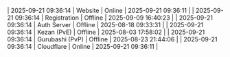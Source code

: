| 2025-09-21 09:36:14 | Website | Online | 2025-09-21 09:36:11 |
| 2025-09-21 09:36:14 | Registration | Offline | 2025-09-09 16:40:23 |
| 2025-09-21 09:36:14 | Auth Server | Offline | 2025-08-18 09:33:31 |
| 2025-09-21 09:36:14 | Kezan (PvE) | Offline | 2025-08-03 17:58:02 |
| 2025-09-21 09:36:14 | Gurubashi (PvP) | Offline | 2025-08-23 21:44:06 |
| 2025-09-21 09:36:14 | Cloudflare | Online | 2025-09-21 09:36:11 |
